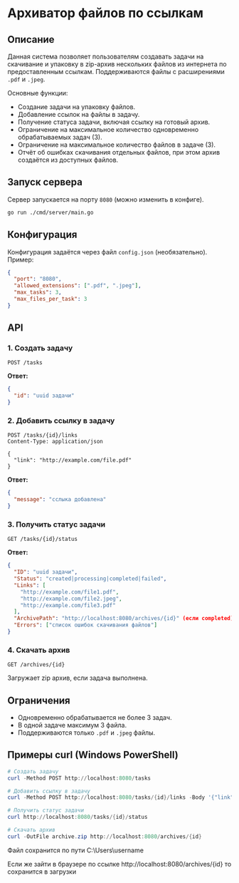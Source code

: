 
# Архиватор файлов по ссылкам

## Описание
Данная система позволяет пользователям создавать задачи на скачивание и упаковку в zip-архив нескольких файлов из интернета по предоставленным ссылкам. Поддерживаются файлы с расширениями `.pdf` и `.jpeg`.

Основные функции:
- Создание задачи на упаковку файлов.
- Добавление ссылок на файлы в задачу.
- Получение статуса задачи, включая ссылку на готовый архив.
- Ограничение на максимальное количество одновременно обрабатываемых задач (3).
- Ограничение на максимальное количество файлов в задаче (3).
- Отчёт об ошибках скачивания отдельных файлов, при этом архив создаётся из доступных файлов.

## Запуск сервера
Сервер запускается на порту `8080` (можно изменить в конфиге).

```bash
go run ./cmd/server/main.go
```

## Конфигурация
Конфигурация задаётся через файл `config.json` (необязательно). Пример:

```json
{
  "port": "8080",
  "allowed_extensions": [".pdf", ".jpeg"],
  "max_tasks": 3,
  "max_files_per_task": 3
}
```

## API

### 1. Создать задачу

```
POST /tasks
```

**Ответ:**

```json
{
  "id": "uuid задачи"
}
```

### 2. Добавить ссылку в задачу

```
POST /tasks/{id}/links
Content-Type: application/json

{
  "link": "http://example.com/file.pdf"
}
```

**Ответ:**

```json
{
  "message": "сслыка добавлена"
}
```

### 3. Получить статус задачи

```
GET /tasks/{id}/status
```

**Ответ:**

```json
{
  "ID": "uuid задачи",
  "Status": "created|processing|completed|failed",
  "Links": [
    "http://example.com/file1.pdf",
    "http://example.com/file2.jpeg",
    "http://example.com/file3.pdf"
  ],
  "ArchivePath": "http://localhost:8080/archives/{id}" (если completed),
  "Errors": ["список ошибок скачивания файлов"]
}
```

### 4. Скачать архив

```
GET /archives/{id}
```

Загружает zip архив, если задача выполнена.

## Ограничения

- Одновременно обрабатывается не более 3 задач.
- В одной задаче максимум 3 файла.
- Поддерживаются только `.pdf` и `.jpeg` файлы.

## Примеры curl (Windows PowerShell)

```powershell
# Создать задачу
curl -Method POST http://localhost:8080/tasks

# Добавить ссылку в задачу
curl -Method POST http://localhost:8080/tasks/{id}/links -Body '{"link":"http://example.com/file.pdf"}' -ContentType 'application/json'

# Получить статус задачи
curl http://localhost:8080/tasks/{id}/status

# Скачать архив
curl -OutFile archive.zip http://localhost:8080/archives/{id}
```

Файл сохранится по пути C:\Users\username

Если же зайти в браузере по ссылке http://localhost:8080/archives/{id} то сохранится в загрузки